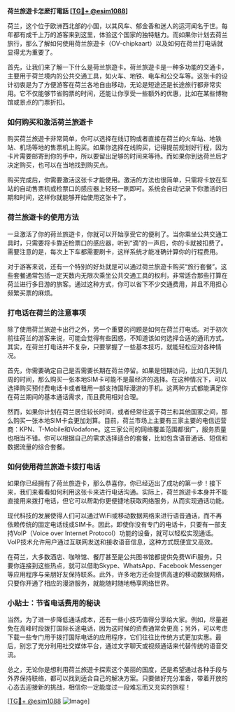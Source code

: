 **荷兰旅遊卡怎麽打電話 [[TG💪+ @esim1088](https://t.me/s/esim1088)]**

荷兰，这个位于欧洲西北部的小国，以其风车、郁金香和迷人的运河闻名于世。每年都有成千上万的游客来到这里，体验这个国家的独特魅力。而如果你计划去荷兰旅行，那么了解如何使用荷兰旅遊卡（OV-chipkaart）以及如何在荷兰打电话就显得尤为重要了。

首先，让我们来了解一下什么是荷兰旅遊卡。荷兰旅遊卡是一种多功能的交通卡，主要用于荷兰境内的公共交通工具，如火车、地铁、电车和公交车等。这张卡的设计初衷是为了方便游客在荷兰各地自由移动，无论是短途还是长途旅行都非常实用。它不仅能够节省购票的时间，还能让你享受一些额外的优惠，比如在某些博物馆或景点的门票折扣。

### 如何购买和激活荷兰旅遊卡

购买荷兰旅遊卡非常简单，你可以选择在线订购或者直接在荷兰的火车站、地铁站、机场等地的售票机上购买。如果你选择在线购买，记得提前规划好行程，因为卡片需要邮寄到你的手中，所以要留出足够的时间来等待。而如果你到达荷兰后才决定购买，也可以在当地找到购买点。

购买完成后，你需要激活这张卡才能使用。激活的方法也很简单，只需将卡放在车站的自动售票机或检票口的感应器上轻轻一刷即可。系统会自动记录下你激活的日期和时间，这样你就能够开始使用这张卡了。

### 荷兰旅遊卡的使用方法

一旦激活了你的荷兰旅遊卡，你就可以开始享受它的便利了。当你乘坐公共交通工具时，只需要将卡靠近检票口的感应器，听到“滴”的一声后，你的卡就被扣费了。需要注意的是，每次上下车都需要刷卡，这样系统才能准确计算你的行程费用。

对于游客来说，还有一个特别的好处就是可以通过荷兰旅遊卡购买“旅行套餐”。这些套餐通常包括一定天数内无限次乘坐公共交通工具的权利，非常适合那些打算在荷兰进行多日游的旅客。通过这种方式，你可以省下不少交通费用，并且不用担心频繁买票的麻烦。

### 打电话在荷兰的注意事项

除了使用荷兰旅遊卡出行之外，另一个重要的问题是如何在荷兰打电话。对于初次前往荷兰的游客来说，可能会觉得有些困惑，不知道该如何选择合适的通讯方式。其实，在荷兰打电话并不复杂，只要掌握了一些基本技巧，就能轻松应对各种情况。

首先，你需要确定自己是否需要长期在荷兰停留。如果是短期访问，比如几天到几周的时间，那么购买一张本地SIM卡可能不是最经济的选择。在这种情况下，可以选择购买预付费电话卡或者租用一部支持国际漫游的手机。这两种方式都能满足你在荷兰期间的基本通话需求，而且费用相对合理。

然而，如果你计划在荷兰居住较长时间，或者经常往返于荷兰和其他国家之间，那么购买一张本地SIM卡会更加划算。目前，荷兰市场上主要有三家主要的电信运营商：KPN、T-Mobile和Vodafone。这三家公司的网络覆盖范围都很广，服务质量也相当不错。你可以根据自己的需求选择适合的套餐，比如包含语音通话、短信和数据流量的综合套餐。

### 如何使用荷兰旅遊卡拨打电话

如果你已经拥有了荷兰旅遊卡，那么恭喜你，你已经迈出了成功的第一步！接下来，我们来看看如何利用这张卡来进行电话沟通。实际上，荷兰旅遊卡本身并不能直接用来拨打电话，但它可以帮助你更便捷地获取网络服务，从而实现通话功能。

现代科技的发展使得人们可以通过WiFi或移动数据网络来进行语音通话，而不再依赖传统的固定电话线或SIM卡。因此，即使你没有专门的电话卡，只要有一部支持VoIP（Voice over Internet Protocol）功能的设备，就可以轻松实现通话。VoIP技术允许用户通过互联网发送和接收语音信息，这种方式既便宜又高效。

在荷兰，大多数酒店、咖啡馆、餐厅甚至是公共图书馆都提供免费WiFi服务。只要你连接到这些热点，就可以借助Skype、WhatsApp、Facebook Messenger等应用程序与亲朋好友保持联系。此外，许多地方还会提供高速的移动数据网络，只要你开通了相应的漫游服务，就能随时随地畅享网络世界。

### 小贴士：节省电话费用的秘诀

当然，为了进一步降低通话成本，还有一些小技巧值得分享给大家。例如，尽量避免在高峰时段拨打国际长途电话，因为这时候的资费通常会更高；另外，可以考虑下载一些专门用于拨打国际电话的应用程序，它们往往比传统方式更加实惠。最后，别忘了充分利用社交媒体平台，通过文字聊天或视频通话来代替传统的语音交流。

总之，无论你是想利用荷兰旅遊卡探索这个美丽的国度，还是希望通过各种手段与外界保持联络，都可以找到适合自己的解决方案。只要做好充分准备，带着开放的心态去迎接新的挑战，相信你一定能度过一段难忘而又充实的旅程！

[[TG💪+ @esim1088](https://t.me/s/esim1088) ![Image](https://i.postimg.cc/4NQfJmqS/Snipaste-2025-05-13-00-14-12.png)]
